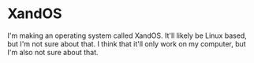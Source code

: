 # XandOS
I'm making an operating system called XandOS. It'll likely be Linux based, but I'm not sure about that. I think that it'll only work on my computer, but I'm also not sure about that.
